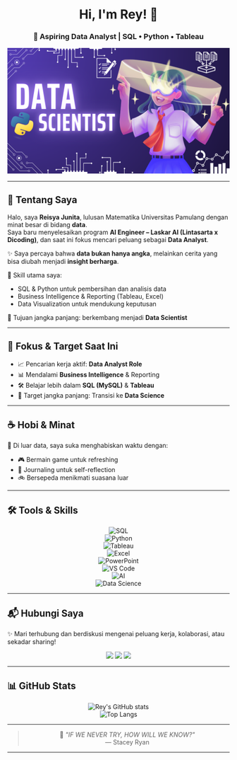<!-- Banner / Header -->
<div align="center">
  <h1>Hi, I'm Rey! 🙌</h1>
  <h3>🎯 Aspiring Data Analyst | SQL • Python • Tableau</h3>
  <img src="https://github.com/reisyajunita/reisyajunita/blob/25411936d2623eccaf6b80efe169f13823e5b6b5/Background.png" width="600"/>
</div>

---

## 🌸 Tentang Saya  

Halo, saya **Reisya Junita**, lulusan Matematika Universitas Pamulang dengan minat besar di bidang **data**.  
Saya baru menyelesaikan program **AI Engineer – Laskar AI (Lintasarta x Dicoding)**, dan saat ini fokus mencari peluang sebagai **Data Analyst**.  

✨ Saya percaya bahwa **data bukan hanya angka**, melainkan cerita yang bisa diubah menjadi **insight berharga**.  

📌 Skill utama saya:  
- SQL & Python untuk pembersihan dan analisis data  
- Business Intelligence & Reporting (Tableau, Excel)  
- Data Visualization untuk mendukung keputusan  

🎯 Tujuan jangka panjang: berkembang menjadi **Data Scientist**  

---

## 🎯 Fokus & Target Saat Ini  
- 📈 Pencarian kerja aktif: **Data Analyst Role**  
- 📊 Mendalami **Business Intelligence** & Reporting  
- 🛠️ Belajar lebih dalam **SQL (MySQL)** & **Tableau**  
- 🧠 Target jangka panjang: Transisi ke **Data Science**  

---

## ☕ Hobi & Minat
🌿 Di luar data, saya suka menghabiskan waktu dengan:  
- 🎮 Bermain game untuk refreshing  
- 📖 Journaling untuk self-reflection  
- 🚲 Bersepeda menikmati suasana luar  

---

## 🛠️ Tools & Skills  

<div align="center">

![SQL](https://img.shields.io/badge/SQL-MySQL-blue?style=for-the-badge&logo=mysql&logoColor=white)  
![Python](https://img.shields.io/badge/Python-3776AB?style=for-the-badge&logo=python&logoColor=white)  
![Tableau](https://img.shields.io/badge/Tableau-E97627?style=for-the-badge&logo=tableau&logoColor=white)  
![Excel](https://img.shields.io/badge/Excel-217346?style=for-the-badge&logo=microsoft-excel&logoColor=white)  
![PowerPoint](https://img.shields.io/badge/PowerPoint-B7472A?style=for-the-badge&logo=microsoft-powerpoint&logoColor=white)  
![VS Code](https://img.shields.io/badge/VSCode-007ACC?style=for-the-badge&logo=visual-studio-code&logoColor=white)  
![AI](https://img.shields.io/badge/Artificial%20Intelligence-FF6F00?style=for-the-badge&logo=openai&logoColor=white)  
![Data Science](https://img.shields.io/badge/Data%20Science-009688?style=for-the-badge&logo=anaconda&logoColor=white)  

</div>

---

## 📬 Hubungi Saya  

✨ Mari terhubung dan berdiskusi mengenai peluang kerja, kolaborasi, atau sekadar sharing!  

<p align="center">
  <a href="https://www.linkedin.com/in/reisyajunita/"><img src="https://img.shields.io/badge/-LinkedIn-0077B5?style=for-the-badge&logo=linkedin&logoColor=white"/></a>
  <a href="mailto:reisyajunita@gmail.com"><img src="https://img.shields.io/badge/-Gmail-D14836?style=for-the-badge&logo=gmail&logoColor=white"/></a>
  <a href="https://www.instagram.com/reisyajunitaa/"><img src="https://img.shields.io/badge/-Instagram-E4405F?style=for-the-badge&logo=instagram&logoColor=white"/></a>
</p>

---

## 📊 GitHub Stats  

<div align="center">

![Rey's GitHub stats](https://github-readme-stats.vercel.app/api?username=reisyajunita&show_icons=true&theme=tokyonight&hide_border=true&count_private=true)  
![Top Langs](https://github-readme-stats.vercel.app/api/top-langs/?username=reisyajunita&layout=compact&theme=tokyonight&hide_border=true)  

</div>

---

<div align="center">

> 🌸 *"IF WE NEVER TRY, HOW WILL WE KNOW?"*  
> — Stacey Ryan  

</div>

---
